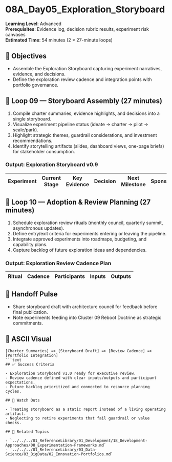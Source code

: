 ﻿# 08A_Day05_Exploration_Storyboard

**Learning Level**: Advanced  
**Prerequisites**: Evidence log, decision rubric results, experiment risk canvases  
**Estimated Time**: 54 minutes (2 × 27-minute loops)

## 🎯 Objectives

- Assemble the Exploration Storyboard capturing experiment narratives, evidence, and decisions.
- Define the exploration review cadence and integration points with portfolio governance.

## 🔄 Loop 09 — Storyboard Assembly (27 minutes)

1. Compile charter summaries, evidence highlights, and decisions into a single storyboard.
2. Visualize experiment pipeline status (ideate → charter → pilot → scale/park).
3. Highlight strategic themes, guardrail considerations, and investment recommendations.
4. Identify storytelling artifacts (slides, dashboard views, one-page briefs) for stakeholder consumption.

### Output: Exploration Storyboard v0.9

| Experiment | Current Stage | Key Evidence | Decision | Next Milestone | Sponsor |
| --- | --- | --- | --- | --- | --- |

## 🔄 Loop 10 — Adoption & Review Planning (27 minutes)

1. Schedule exploration review rituals (monthly council, quarterly summit, asynchronous updates).
2. Define entry/exit criteria for experiments entering or leaving the pipeline.
3. Integrate approved experiments into roadmaps, budgeting, and capability plans.
4. Capture backlog of future exploration ideas and dependencies.

### Output: Exploration Review Cadence Plan

| Ritual | Cadence | Participants | Inputs | Outputs |
| --- | --- | --- | --- | --- |

## 🧭 Handoff Pulse

- Share storyboard draft with architecture council for feedback before final publication.
- Note experiments feeding into Cluster 09 Reboot Doctrine as strategic commitments.

## 🧩 ASCII Visual

```text
[Charter Summaries] => [Storyboard Draft] => [Review Cadence] => [Portfolio Integration]
```text
## ✅ Success Criteria

- Exploration Storyboard v1.0 ready for executive review.
- Review cadence defined with clear inputs/outputs and participant expectations.
- Future backlog prioritized and connected to resource planning cycles.

## 🚧 Watch Outs

- Treating storyboard as a static report instead of a living operating artifact.
- Neglecting to retire experiments that fail guardrail or value checks.

## 🔗 Related Topics

- `../../../01_ReferenceLibrary/01_Development/18_Development-Approaches/08_Experimentation-Frameworks.md`
- `../../../01_ReferenceLibrary/03_Data-Science/03_BigData/02_Innovation-Portfolios.md`
